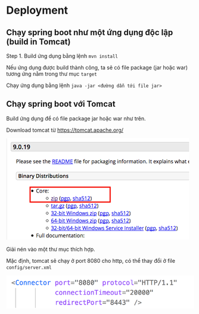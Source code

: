 # Deployment

## Chạy spring boot như một ứng dụng độc lập (build in Tomcat)

Step 1. Build ứng dụng bằng lệnh `mvn install`

Nếu ứng dụng được build thành công, ta sẽ có file package (jar hoặc war) tương ứng nằm trong thư mục `target`

Chạy ứng dụng bằng lệnh `java -jar <đường dẫn tới file jar>`

## Chạy spring boot với Tomcat

Build ứng dụng để có file package jar hoặc war như trên.

Download tomcat từ https://tomcat.apache.org/

![Tom cat](Images/deploy-1.png)

Giải nén vào một thư mục thích hợp.

Mặc định, tomcat sẽ chạy ở port 8080 cho http, có thể thay đổi ở file `config/server.xml`

![Tom cat](Images/deploy-2.png)